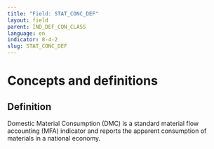 ```yaml
---
title: "Field: STAT_CONC_DEF"
layout: field
parent: IND_DEF_CON_CLASS
language: en
indicator: 8-4-2
slug: STAT_CONC_DEF
---
```

# Concepts and definitions

## Definition

Domestic Material Consumption (DMC) is a standard material flow accounting (MFA) indicator and reports the apparent consumption of materials in a national economy.